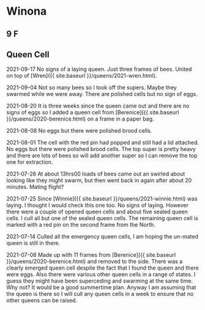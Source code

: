 # Winona

## 9 F

## Queen Cell

2021-09-17 No signs of a laying queen.  Just three frames of bees.  United on top of [Wren]({{ site.baseurl }}/queens/2021-wren.html).

2021-09-04 Not so many bees so I took off the supers.  Maybe they swarmed while we were away.  There are polished cells but no sign of eggs.

2021-08-20 It is three weeks since the queen came out and there are no signs of eggs so I added a queen cell from [Berenice]({{ site.baseurl }}/queens/2020-berenice.html) on a frame in a paper bag.

2021-08-08 No eggs but there were polished brood cells.

2021-08-01 The cell with the red pin had popped and still had a lid attached.  No eggs but there were polished brood cells.  The top super is pretty heavy and there are lots of bees so will add another super so I can remove the top one for extraction.

2021-07-26 At about 13hrs00 loads of bees came out an swirled about looking like they might swarm, but then went back in again after about 20 minutes.  Mating flight?

2021-07-25 Since [Winnie]({{ site.baseurl }}/queens/2021-winnie.html) was laying.  I thought I would check this one too.  No signs of laying.  However there were a couple of opened queen cells and about five sealed queen cells.  I cull all but one of the sealed queen cells.  The remaining queen cell is marked with a red pin on the second frame from the North.

2021-07-14 Culled all the emergency queen cells, I am hoping the un-mated queen is still in there.

2021-07-08 Made up with 11 frames from [Berenice]({{ site.baseurl }}/queens/2020-berenice.html) and removed to the side.  There was a clearly emerged queen cell despite the fact that I found the queen and there were eggs.  Also there were various other queen cells in a range of states.  I guess they might have been superceding and swarming at the same time.  Why not?  It would be a good summertime plan.  Anyway I am assuming that the queen is there so I will cull any queen cells in a week to ensure that no other queens can be raised.
